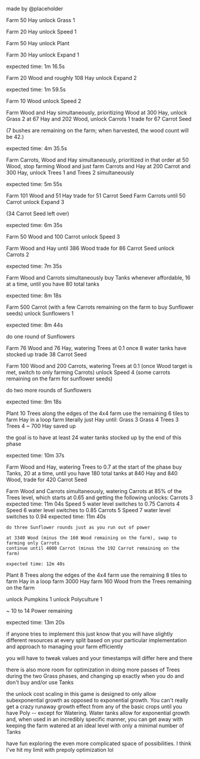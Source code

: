 made by @placeholder



Farm 50 Hay
unlock Grass 1

Farm 20 Hay
unlock Speed 1

Farm 50 Hay
unlock Plant

Farm 30 Hay
unlock Expand 1

expected time: 1m 16.5s


Farm 20 Wood and roughly 108 Hay
unlock Expand 2

expected time: 1m 59.5s


Farm 10 Wood
unlock Speed 2

Farm Wood and Hay simultaneously, prioritizing Wood
at 300 Hay, unlock Grass 2
at 67 Hay and 202 Wood, unlock Carrots 1
trade for 67 Carrot Seed

(7 bushes are remaining on the farm; when harvested, the wood count will be 42.)

expected time: 4m 35.5s


Farm Carrots, Wood and Hay simultaneously, prioritized in that order
at 50 Wood, stop farming Wood and just farm Carrots and Hay
at 200 Carrot and 300 Hay, unlock Trees 1 and Trees 2 simultaneously

expected time: 5m 55s


Farm 101 Wood and 51 Hay
trade for 51 Carrot Seed
Farm Carrots until 50 Carrot
unlock Expand 3

(34 Carrot Seed left over)

expected time: 6m 35s


Farm 50 Wood and 100 Carrot
unlock Speed 3

Farm Wood and Hay until 386 Wood
trade for 86 Carrot Seed
unlock Carrots 2

expected time: 7m 35s


Farm Wood and Carrots simultaneously
buy Tanks whenever affordable, 16 at a time, until you have 80 total tanks

expected time: 8m 18s


Farm 500 Carrot
(with a few Carrots remaining on the farm to buy Sunflower seeds)
unlock Sunflowers 1

expected time: 8m 44s


do one round of Sunflowers

Farm 76 Wood and 76 Hay, watering Trees at 0.1 once 8 water tanks have stocked up
trade 38 Carrot Seed

Farm 100 Wood and 200 Carrots, watering Trees at 0.1
(once Wood target is met, switch to only farming Carrots)
unlock Speed 4
(some carrots remaining on the farm for sunflower seeds)

do two more rounds of Sunflowers

expected time: 9m 18s


Plant 10 Trees along the edges of the 4x4 farm
use the remaining 6 tiles to farm Hay in a loop
farm literally just Hay until:
    Grass 3
    Grass 4
    Trees 3
    Trees 4
    ~ 700 Hay saved up

the goal is to have at least 24 water tanks stocked up by the end of this phase

expected time: 10m 37s


Farm Wood and Hay, watering Trees to 0.7 at the start of the phase
buy Tanks, 20 at a time, until you have 180 total tanks
at 840 Hay and 840 Wood, trade for 420 Carrot Seed


Farm Wood and Carrots simultaneously,
watering Carrots at 85% of the Trees level, which starts at 0.65
and getting the following unlocks:
    Carrots 3
    expected time: 11m 04s
    Speed 5
        water level switches to 0.75
    Carrots 4
    Speed 6
        water level switches to 0.85
    Carrots 5
    Speed 7
        water level switches to 0.94
    expected time: 11m 40s

    do three Sunflower rounds just as you run out of power

    at 3340 Wood (minus the 160 Wood remaining on the farm), swap to farming only Carrots
    continue until 4000 Carrot (minus the 192 Carrot remaining on the farm)

    expected time: 12m 40s


Plant 8 Trees along the edges of the 4x4 farm
use the remaining 8 tiles to farm Hay in a loop
farm 3000 Hay
farm 160 Wood from the Trees remaining on the farm

unlock Pumpkins 1
unlock Polyculture 1

~ 10 to 14 Power remaining

expected time: 13m 20s




if anyone tries to implement this just know that you will have slightly different resources at every split based on your particular implementation and approach to managing your farm efficiently

you will have to tweak values and your timestamps will differ here and there

there is also more room for optimization in doing more passes of Trees during the two Grass phases, and changing up exactly when you do and don't buy and/or use Tanks

the unlock cost scaling in this game is designed to only allow subexponential growth as opposed to exponential growth. You can't really get a crazy runaway growth effect from any of the basic crops until you have Poly -- except for Watering. Water tanks allow for exponential growth and, when used in an incredibly specific manner, you can get away with keeping the farm watered at an ideal level with only a minimal number of Tanks

have fun exploring the even more complicated space of possibilities. I think I've hit my limit with prepoly optimization lol
